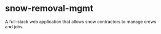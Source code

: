 # snow-removal-mgmt
A full-stack web application that allows snow contractors to manage crews and jobs.
